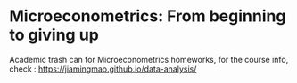 # Microeconometrics: From beginning to giving up
Academic trash can for Microeconometrics homeworks, for the course info, check : https://jiamingmao.github.io/data-analysis/
